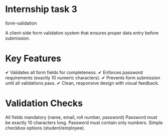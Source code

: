 # Internship task 3

form-validation

A client-side form validation system that ensures proper data entry before submission.

# Key Features
✔ Validates all form fields for completeness.
✔ Enforces password requirements (exactly 10 numeric characters).
✔ Prevents form submission until all validations pass.
✔ Clean, responsive design with visual feedback.

# Validation Checks
All fields mandatory (name, email, roll number, password)
Password must be exactly 10 characters long.
Password must contain only numbers.
Simple checkbox options (student/employee).
